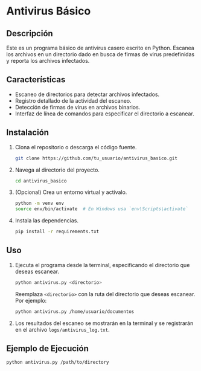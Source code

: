 # Antivirus Básico

## Descripción

Este es un programa básico de antivirus casero escrito en Python. Escanea los archivos en un directorio dado en busca de firmas de virus predefinidas y reporta los archivos infectados.

## Características

- Escaneo de directorios para detectar archivos infectados.
- Registro detallado de la actividad del escaneo.
- Detección de firmas de virus en archivos binarios.
- Interfaz de línea de comandos para especificar el directorio a escanear.

## Instalación

1. Clona el repositorio o descarga el código fuente.
    ```sh
    git clone https://github.com/tu_usuario/antivirus_basico.git
    ```

2. Navega al directorio del proyecto.
    ```sh
    cd antivirus_basico
    ```

3. (Opcional) Crea un entorno virtual y actívalo.
    ```sh
    python -m venv env
    source env/bin/activate  # En Windows usa `env\Scripts\activate`
    ```

4. Instala las dependencias.
    ```sh
    pip install -r requirements.txt
    ```

## Uso

1. Ejecuta el programa desde la terminal, especificando el directorio que deseas escanear.
    ```sh
    python antivirus.py <directorio>
    ```

    Reemplaza `<directorio>` con la ruta del directorio que deseas escanear. Por ejemplo:
    ```sh
    python antivirus.py /home/usuario/documentos
    ```

2. Los resultados del escaneo se mostrarán en la terminal y se registrarán en el archivo `logs/antivirus_log.txt`.

## Ejemplo de Ejecución

```sh
python antivirus.py /path/to/directory

